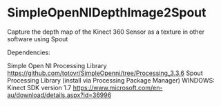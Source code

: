 # SimpleOpenNIDepthImage2Spout

Capture the depth map of the Kinect 360 Sensor as a texture in other software using Spout

Dependencies:

Simple Open NI Processing Library https://github.com/totovr/SimpleOpenni/tree/Processing_3.3.6 
Spout Processing Library (install via Processing Package Manager) 
WINDOWS: Kinect SDK version 1.7 https://www.microsoft.com/en-au/download/details.aspx?id=36996 

